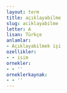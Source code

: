 ```yaml
---
layout: term
title: açıklayabilme
slug: aciklayabilme
letter: A
lisan: Türkçe
anlamlar:
- Açıklayabilmek işi
ozellikler:
- - isim
ornekler:
- - ''
orneklerkaynak:
- - ''
---
```

